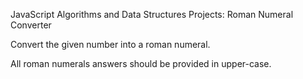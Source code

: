 JavaScript Algorithms and Data Structures Projects: Roman Numeral Converter


Convert the given number into a roman numeral.

All roman numerals answers should be provided in upper-case.
